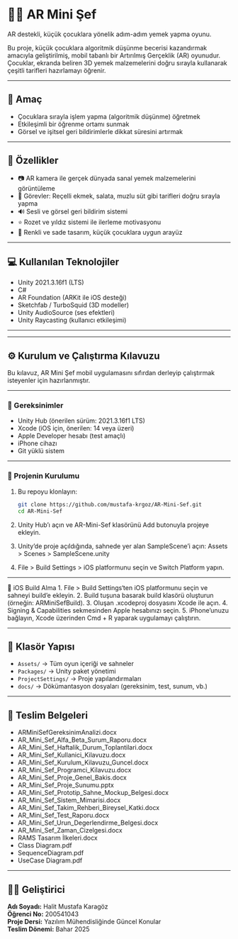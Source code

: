 # 🧑‍🍳 AR Mini Şef

AR destekli, küçük çocuklara yönelik adım-adım yemek yapma oyunu.

Bu proje, küçük çocuklara algoritmik düşünme becerisi kazandırmak amacıyla geliştirilmiş, mobil tabanlı bir Artırılmış Gerçeklik (AR) oyunudur. Çocuklar, ekranda beliren 3D yemek malzemelerini doğru sırayla kullanarak çeşitli tarifleri hazırlamayı öğrenir.

---

## 🎯 Amaç

- Çocuklara sırayla işlem yapma (algoritmik düşünme) öğretmek  
- Etkileşimli bir öğrenme ortamı sunmak  
- Görsel ve işitsel geri bildirimlerle dikkat süresini artırmak

---

## 🔧 Özellikler

- 📷 AR kamera ile gerçek dünyada sanal yemek malzemelerini görüntüleme  
- 🧩 Görevler: Reçelli ekmek, salata, muzlu süt gibi tarifleri doğru sırayla yapma  
- 🔊 Sesli ve görsel geri bildirim sistemi  
- ⭐ Rozet ve yıldız sistemi ile ilerleme motivasyonu  
- 👶 Renkli ve sade tasarım, küçük çocuklara uygun arayüz

---

## 💻 Kullanılan Teknolojiler

- Unity 2021.3.16f1 (LTS)  
- C#  
- AR Foundation (ARKit ile iOS desteği)  
- Sketchfab / TurboSquid (3D modeller)  
- Unity AudioSource (ses efektleri)  
- Unity Raycasting (kullanıcı etkileşimi)

---

---

## ⚙️ Kurulum ve Çalıştırma Kılavuzu

Bu kılavuz, AR Mini Şef mobil uygulamasını sıfırdan derleyip çalıştırmak isteyenler için hazırlanmıştır.

---

### 🧰 Gereksinimler

- Unity Hub (önerilen sürüm: 2021.3.16f1 LTS)
- Xcode (iOS için, önerilen: 14 veya üzeri)
- Apple Developer hesabı (test amaçlı)
- iPhone cihazı
- Git yüklü sistem

---

### 🧱 Projenin Kurulumu

1. Bu repoyu klonlayın:

   ```bash
   git clone https://github.com/mustafa-krgoz/AR-Mini-Sef.git
   cd AR-Mini-Sef	
2.	Unity Hub’ı açın ve AR-Mini-Sef klasörünü Add butonuyla projeye ekleyin.
3.	Unity’de proje açıldığında, sahnede yer alan SampleScene’i açın:
Assets > Scenes > SampleScene.unity
4.	File > Build Settings > iOS platformunu seçin ve Switch Platform yapın.


---

📱 iOS Build Alma
	1.	File > Build Settings‘ten iOS platformunu seçin ve sahneyi build’e ekleyin.
	2.	Build tuşuna basarak build klasörü oluşturun (örneğin: ARMiniSefBuild).
	3.	Oluşan .xcodeproj dosyasını Xcode ile açın.
	4.	Signing & Capabilities sekmesinden Apple hesabınızı seçin.
	5.	iPhone’unuzu bağlayın, Xcode üzerinden Cmd + R yaparak uygulamayı çalıştırın.

---

## 📁 Klasör Yapısı

- `Assets/` → Tüm oyun içeriği ve sahneler  
- `Packages/` → Unity paket yönetimi  
- `ProjectSettings/` → Proje yapılandırmaları  
- `docs/` → Dökümantasyon dosyaları (gereksinim, test, sunum, vb.)

---

## 📄 Teslim Belgeleri

- ARMiniSefGereksinimAnalizi.docx  
- AR_Mini_Sef_Alfa_Beta_Surum_Raporu.docx  
- AR_Mini_Sef_Haftalik_Durum_Toplantilari.docx  
- AR_Mini_Sef_Kullanici_Kilavuzu.docx  
- AR_Mini_Sef_Kurulum_Kilavuzu_Guncel.docx  
- AR_Mini_Sef_Programci_Kilavuzu.docx  
- AR_Mini_Sef_Proje_Genel_Bakis.docx  
- AR_Mini_Sef_Proje_Sunumu.pptx  
- AR_Mini_Sef_Prototip_Sahne_Mockup_Belgesi.docx  
- AR_Mini_Sef_Sistem_Mimarisi.docx  
- AR_Mini_Sef_Takim_Rehberi_Bireysel_Katki.docx  
- AR_Mini_Sef_Test_Raporu.docx  
- AR_Mini_Sef_Urun_Degerlendirme_Belgesi.docx  
- AR_Mini_Sef_Zaman_Cizelgesi.docx  
- RAMS Tasarım İlkeleri.docx  
- Class Diagram.pdf  
- SequenceDiagram.pdf  
- UseCase Diagram.pdf

---

## 👨‍🎓 Geliştirici

**Adı Soyadı:** Halit Mustafa Karagöz  
**Öğrenci No:** 200541043  
**Proje Dersi:** Yazılım Mühendisliğinde Güncel Konular  
**Teslim Dönemi:** Bahar 2025
